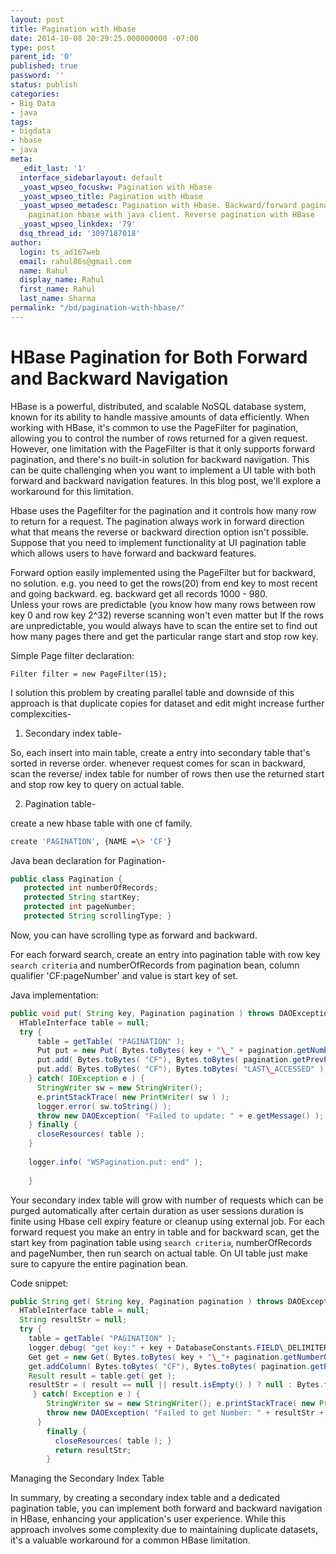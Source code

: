 ```yaml
---
layout: post
title: Pagination with Hbase
date: 2014-10-08 20:29:25.000000000 -07:00
type: post
parent_id: '0'
published: true
password: ''
status: publish
categories:
- Big Data
- java
tags:
- bigdata
- hbase
- java
meta:
  _edit_last: '1'
  interface_sidebarlayout: default
  _yoast_wpseo_focuskw: Pagination with Hbase
  _yoast_wpseo_title: Pagination with Hbase
  _yoast_wpseo_metadesc: Pagination with Hbase. Backward/forward pagination. previous/next
    pagination hbase with java client. Reverse pagination with HBase
  _yoast_wpseo_linkdex: '79'
  dsq_thread_id: '3097187018'
author:
  login: ts_ad167web
  email: rahul86s@gmail.com
  name: Rahul
  display_name: Rahul
  first_name: Rahul
  last_name: Sharma
permalink: "/bd/pagination-with-hbase/"
---
```

# HBase Pagination for Both Forward and Backward Navigation

HBase is a powerful, distributed, and scalable NoSQL database system, known for its ability to handle massive amounts of data efficiently. When working with HBase, it's common to use the PageFilter for pagination, allowing you to control the number of rows returned for a given request. However, one limitation with the PageFilter is that it only supports forward pagination, and there's no built-in solution for backward navigation. This can be quite challenging when you want to implement a UI table with both forward and backward navigation features. In this blog post, we'll explore a workaround for this limitation.


Hbase uses the Pagefilter for the pagination and it controls how many row to return for a request. The pagination always work in forward direction what that means the reverse or backward direction option isn't possible. Suppose that you need to implement functionality at UI pagination table which allows users to have forward and backward features.

Forward option easily implemented using the PageFilter but for backward, no solution. e.g. you need to get the rows(20) from end key to most recent and going backward. eg. backward get all records 1000 - 980.  
Unless your rows are predictable (you know how many rows between row key 0 and row key 2^32) reverse scanning won't even matter but If the rows are unpredictable, you would always have to scan the entire set to find out how many pages there and get the particular range start and stop row key.

Simple Page filter declaration:

```
Filter filter = new PageFilter(15);
```

I solution this problem by creating parallel table and downside of this approach is that duplicate copies for dataset and edit might increase further complexcities-

1. Secondary index table-

So, each insert into main table, create a entry into secondary table that's sorted in reverse order. whenever request comes for scan in backward, scan the reverse/ index table for number of rows then use the returned start and stop row key to query on actual table.

2. Pagination table-

create a new hbase table with one cf family.

```bash
create 'PAGINATION', {NAME =\> 'CF'}
```

Java bean declaration for Pagination-

```java
public class Pagination {
   protected int numberOfRecords; 
   protected String startKey; 
   protected int pageNumber; 
   protected String scrollingType; }
```

Now, you can have scrolling type as forward and backward.

For each forward search, create an entry into pagination table with row key `search criteria` and numberOfRecords from pagination bean, column qualifier 'CF:pageNumber' and value is start key of set.

Java implementation: 

```java
public void put( String key, Pagination pagination ) throws DAOException { 
  HTableInterface table = null; 
  try { 
      table = getTable( "PAGINATION" ); 
      Put put = new Put( Bytes.toBytes( key + "\_" + pagination.getNumberOfRecords() ) );
      put.add( Bytes.toBytes( "CF"), Bytes.toBytes( pagination.getPrevPageNumber() ), Bytes.toBytes( pagination.getStartKey() ) ); 
      put.add( Bytes.toBytes( "CF"), Bytes.toBytes( "LAST\_ACCESSED" ), Bytes.toBytes( System.currentTimeMillis() ) ); table.put( put ); 
    } catch( IOException e ) { 
      StringWriter sw = new StringWriter(); 
      e.printStackTrace( new PrintWriter( sw ) ); 
      logger.error( sw.toString() ); 
      throw new DAOException( "Failed to update: " + e.getMessage() ); 
    } finally { 
      closeResources( table ); 
    } 
    
    logger.info( "WSPagination.put: end" ); 
    
    }
```


Your secondary index table will grow with number of requests which can be purged automatically after certain duration as user sessions duration is finite using  Hbase cell expiry feature or cleanup using external job. For each forward request you make an entry in table and for backward scan, get the start key from pagination table using `search criteria`, numberOfRecords and pageNumber, then run search on actual table. On UI table just make sure to capyure the entire pagination bean.

Code snippet:

```java
public String get( String key, Pagination pagination ) throws DAOException { 
  HTableInterface table = null; 
  String resultStr = null; 
  try { 
    table = getTable( "PAGINATION" ); 
    logger.debug( "get key:" + key + DatabaseConstants.FIELD\_DELIMITER\_TRANS + pagination.getNumberOfRecords() + "page: " + ( pagination.getPrevPageNumber() ) ); 
    Get get = new Get( Bytes.toBytes( key + "\_"+ pagination.getNumberOfRecords() ) ); 
    get.addColumn( Bytes.toBytes( "CF"), Bytes.toBytes( pagination.getPrevPageNumber() ) ); 
    Result result = table.get( get ); 
    resultStr = ( result == null || result.isEmpty() ) ? null : Bytes.toString( result.getValue( Bytes.toBytes( WS\_PAGINATION.FAMILY ), Bytes.toBytes( pagination.getPrevPageNumber() ) ) );
     } catch( Exception e ) { 
        StringWriter sw = new StringWriter(); e.printStackTrace( new PrintWriter( sw ) ); 
        throw new DAOException( "Failed to get Number: " + resultStr + "\t error: " + e.getMessage() ); 
      } 
        finally { 
          closeResources( table ); } 
          return resultStr; 
        }
```

Managing the Secondary Index Table

In summary, by creating a secondary index table and a dedicated pagination table, you can implement both forward and backward navigation in HBase, enhancing your application's user experience. While this approach involves some complexity due to maintaining duplicate datasets, it's a valuable workaround for a common HBase limitation.